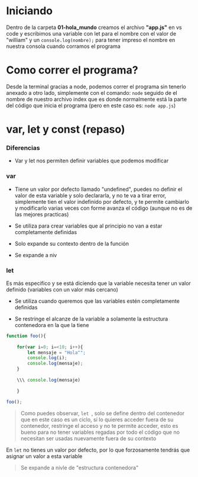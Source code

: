 # Iniciando
Dentro de la carpeta **01-hola_mundo** creamos el archivo **"app.js"** en vs code y escribimos una variable con let para el nombre con el valor de "william" y un ```console.log(nombre);``` para tener impreso el nombre en nuestra consola cuando corramos el programa

# Como correr el programa? 
Desde la terminal gracias a node, podemos correr el programa sin tenerlo anexado a otro lado, simplemente con el comando: ```node``` seguido de el nombre de nuestro archivo index que es donde normalmente está la parte del código que inicia el programa (pero en este caso es: ```node app.js```)

# var, let y const (repaso)

### Diferencias 

* Var y let nos permiten definir variables que podemos modificar 

### var
* Tiene un valor por defecto llamado "undefined", puedes no definir el valor de esta variable y solo declararla, y no te va a tirar error, simplemente tien el valor indefinido por defecto, y te permite cambiarlo y modificarlo varias veces con forme avanza el código (aunque no es de las mejores practicas)

* Se utiliza para crear variables que al principio no van a estar completamente definidas 

* Solo expande su contexto dentro de la función 
* Se expande a niv

### let

Es más especifico y se está diciendo que la variable necesita tener un valor definido (variables con un valor más cercano)

* Se utiliza cuando queremos que las variables estén completamente definidas 

* Se restringe el alcanze de la variable a solamente la estructura contenedora en la que la tiene 

```js 
function foo(){
	
	for(var i=0; i=<10; i++){
		let mensaje = "Hola"";
		console.log(i);
		console.log(mensaje);
	}
		
	\\\ console.log(mensaje)
	
	}
	
foo();
```

> Como puedes observar, ```let ```, solo se define dentro del contenedor que en este caso es un ciclo, sí lo quieres acceder fuera de su contenedor, restringe el acceso y no te permite acceder, esto es bueno para no tener variables regadas por todo el código que no necesitan ser usadas nuevamente fuera de su contexto 

En ```let``` no tienes un valor por defecto, por lo que forzosamente tendrás que asignar un valor a esta variable 

> Se expande a nivle de "estructura contenedora"